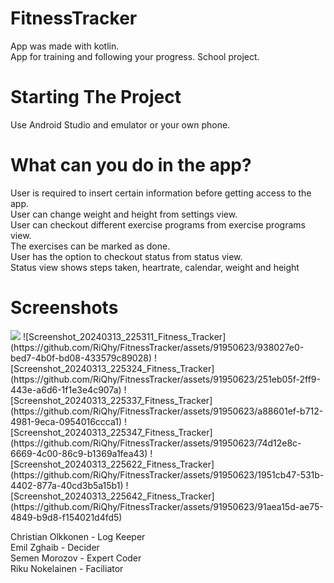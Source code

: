 # FitnessTracker
App was made with kotlin. <br>
App for training and following your progress. School project.

# Starting The Project
Use Android Studio and emulator or your own phone.

# What can you do in the app?
User is required to insert certain information before getting access to the app. <br>
User can change weight and height from settings view. <br>
User can checkout different exercise programs from exercise programs view. <br>
The exercises can be marked as done. <br>
User has the option to checkout status from status view. <br>
Status view shows steps taken, heartrate, calendar, weight and height <br>

# Screenshots

<img src= https://github.com/RiQhy/FitnessTracker/assets/91950623/20e0807b-b62c-4a81-a838-f0831d56eefa>
![Screenshot_20240313_225311_Fitness_Tracker](https://github.com/RiQhy/FitnessTracker/assets/91950623/938027e0-bed7-4b0f-bd08-433579c89028)
![Screenshot_20240313_225324_Fitness_Tracker](https://github.com/RiQhy/FitnessTracker/assets/91950623/251eb05f-2ff9-443e-a6d6-1f1e3e4c907a)
![Screenshot_20240313_225337_Fitness_Tracker](https://github.com/RiQhy/FitnessTracker/assets/91950623/a88601ef-b712-4981-9eca-0954016ccca1)
![Screenshot_20240313_225347_Fitness_Tracker](https://github.com/RiQhy/FitnessTracker/assets/91950623/74d12e8c-6669-4c00-86c9-b1369a1fea43)
![Screenshot_20240313_225622_Fitness_Tracker](https://github.com/RiQhy/FitnessTracker/assets/91950623/1951cb47-531b-4402-877a-40cd3b5a15b1)
![Screenshot_20240313_225642_Fitness_Tracker](https://github.com/RiQhy/FitnessTracker/assets/91950623/91aea15d-ae75-4849-b9d8-f154021d4fd5)



Christian Olkkonen - Log Keeper <br>
Emil Zghaib - Decider <br>
Semen Morozov - Expert Coder <br>
Riku Nokelainen - Faciliator
